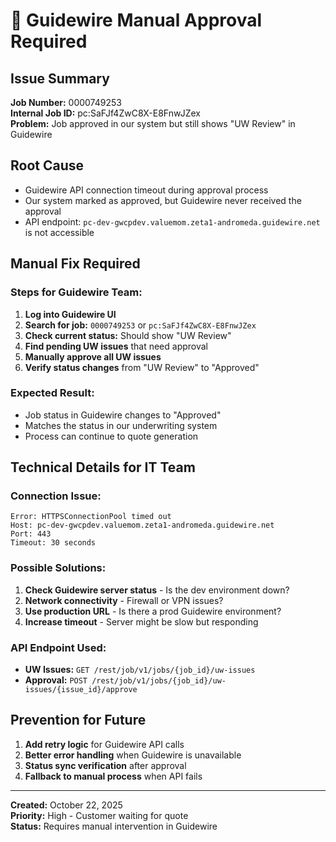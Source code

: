 # 🚨 Guidewire Manual Approval Required

## Issue Summary
**Job Number:** 0000749253  
**Internal Job ID:** pc:SaFJf4ZwC8X-E8FnwJZex  
**Problem:** Job approved in our system but still shows "UW Review" in Guidewire

## Root Cause
- Guidewire API connection timeout during approval process
- Our system marked as approved, but Guidewire never received the approval
- API endpoint: `pc-dev-gwcpdev.valuemom.zeta1-andromeda.guidewire.net` is not accessible

## Manual Fix Required

### Steps for Guidewire Team:
1. **Log into Guidewire UI**
2. **Search for job:** `0000749253` or `pc:SaFJf4ZwC8X-E8FnwJZex`
3. **Check current status:** Should show "UW Review" 
4. **Find pending UW issues** that need approval
5. **Manually approve all UW issues**
6. **Verify status changes** from "UW Review" to "Approved"

### Expected Result:
- Job status in Guidewire changes to "Approved"
- Matches the status in our underwriting system
- Process can continue to quote generation

## Technical Details for IT Team

### Connection Issue:
```
Error: HTTPSConnectionPool timed out
Host: pc-dev-gwcpdev.valuemom.zeta1-andromeda.guidewire.net
Port: 443
Timeout: 30 seconds
```

### Possible Solutions:
1. **Check Guidewire server status** - Is the dev environment down?
2. **Network connectivity** - Firewall or VPN issues?
3. **Use production URL** - Is there a prod Guidewire environment?
4. **Increase timeout** - Server might be slow but responding

### API Endpoint Used:
- **UW Issues:** `GET /rest/job/v1/jobs/{job_id}/uw-issues`
- **Approval:** `POST /rest/job/v1/jobs/{job_id}/uw-issues/{issue_id}/approve`

## Prevention for Future
1. **Add retry logic** for Guidewire API calls
2. **Better error handling** when Guidewire is unavailable  
3. **Status sync verification** after approval
4. **Fallback to manual process** when API fails

---
**Created:** October 22, 2025  
**Priority:** High - Customer waiting for quote  
**Status:** Requires manual intervention in Guidewire